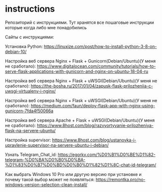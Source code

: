 # instructions
Репозиторий c инструкциями.
Тут хранятся все пошаговые инструкции которые когда либо мне понадобились

Сайты с инструкциями:

Установка Python: https://linuxize.com/post/how-to-install-python-3-8-on-debian-10/

Настройка веб сервера Nginx + Flask + Gunicorn(Debian/Ubuntu)(У меня не сработало): https://www.digitalocean.com/community/tutorials/how-to-serve-flask-applications-with-gunicorn-and-nginx-on-ubuntu-18-04-ru

Настройка веб сервера Nginx + Flask + uWSGI(Debian/Ubuntu)(У меня не сработало): https://the-bosha.ru/2017/01/04/zapusk-flask-prilozheniia-c-uwsgi-virtualenv-i-nginx/

Настройка веб сервера Nginx + Flask + uWSGI(Debian/Ubuntu)(У меня не сработало): https://medium.com/faun/deploy-flask-app-with-nginx-using-gunicorn-7fda4f50066a

Настройка веб сервера Apache + Flask + uWSGI(Debian/Ubuntu)(У меня не сработало): https://www.8host.com/blog/razvyortyvanie-prilozheniya-flask-na-servere-ubuntu/

Настройка supervisor: https://www.8host.com/blog/ustanovka-i-upravlenie-supervisor-na-servere-ubuntu-i-debian/

Узнать Telegram_Chat_id: https://egorkv.com/%D0%B1%D0%BE%D1%82-telegram-%D0%BA%D0%B0%D0%BA-%D1%83%D0%B7%D0%BD%D0%B0%D1%82%D1%8C-chat-id-telegram/

Как выбрать Windows 10 Pro или другую версию при установке и почему такой выбор может не появляться: https://remontka.pro/no-windows-version-selection-clean-install/
